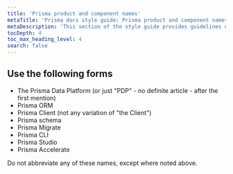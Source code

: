 ```yaml
---
title: 'Prisma product and component names'
metaTitle: 'Prisma docs style guide: Prisma product and component names'
metaDescription: 'This section of the style guide provides guidelines on how to refer to Prisma products and components.'
tocDepth: 4
toc_max_heading_level: 4
search: false
---
```


## Use the following forms

- The Prisma Data Platform (or just "PDP" - no definite article - after the first mention)
- Prisma ORM
- Prisma Client (not any variation of "the Client")
- Prisma schema
- Prisma Migrate
- Prisma CLI
- Prisma Studio
- Prisma Accelerate

Do not abbreviate any of these names, except where noted above.